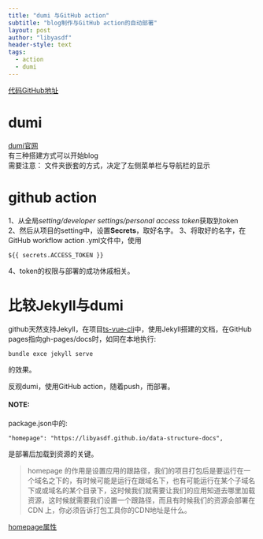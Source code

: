 ```yaml
---
title: "dumi 与GitHub action"
subtitle: "blog制作与GitHub action的自动部署"
layout: post
author: "libyasdf"
header-style: text
tags:
  - action
  - dumi
---
```

[代码GitHub地址](https://github.com/libyasdf/data-structure-docs)  

# dumi
[dumi官网](https://d.umijs.org/config/frontmatter)  
有三种搭建方式可以开始blog<br/>
需要注意：
文件夹嵌套的方式，决定了左侧菜单栏与导航栏的显示

# github action
1、从全局*setting/developer settings/personal access token*获取到token  
2、然后从项目的setting中，设置**Secrets**，取好名字。
3、将取好的名字，在GitHub workflow action .yml文件中，使用<br/>

```
${{ secrets.ACCESS_TOKEN }}
```
4、token的权限与部署的成功休戚相关。

# 比较Jekyll与dumi

github天然支持Jekyll，在项目[ts-vue-cli](https://github.com/libyasdf/ts-vue-cli)中，使用Jekyll搭建的文档，在GitHub pages指向gh-pages/docs时，如同在本地执行:
```
bundle exce jekyll serve
```
的效果。

反观dumi，使用GitHub action，随着push，而部署。

#### NOTE:
package.json中的:
```
"homepage": "https://libyasdf.github.io/data-structure-docs",
```
是部署后加载到资源的关键。

>homepage 的作用是设置应用的跟路径，我们的项目打包后是要运行在一个域名之下的，有时候可能是运行在跟域名下，也有可能运行在某个子域名下或或域名的某个目录下，这时候我们就需要让我们的应用知道去哪里加载资源，这时候就需要我们设置一个跟路径，而且有时候我们的资源会部署在 CDN 上，你必须告诉打包工具你的CDN地址是什么。

[homepage属性](https://blog.csdn.net/duninet/article/details/104537393)  
